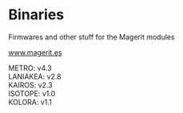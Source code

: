 # Binaries

Firmwares and other stuff for the Magerit modules

www.magerit.es

METRO: v4.3<br />LANIAKEA: v2.8<br />KAIROS: v2.3<br />ISOTOPE: v1.0<br />KOLORA: v1.1<br />